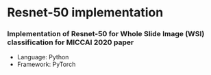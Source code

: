 # Resnet-50 implementation

### Implementation of Resnet-50 for Whole Slide Image (WSI) classification for MICCAI 2020 paper

* Language: Python
* Framework: PyTorch
